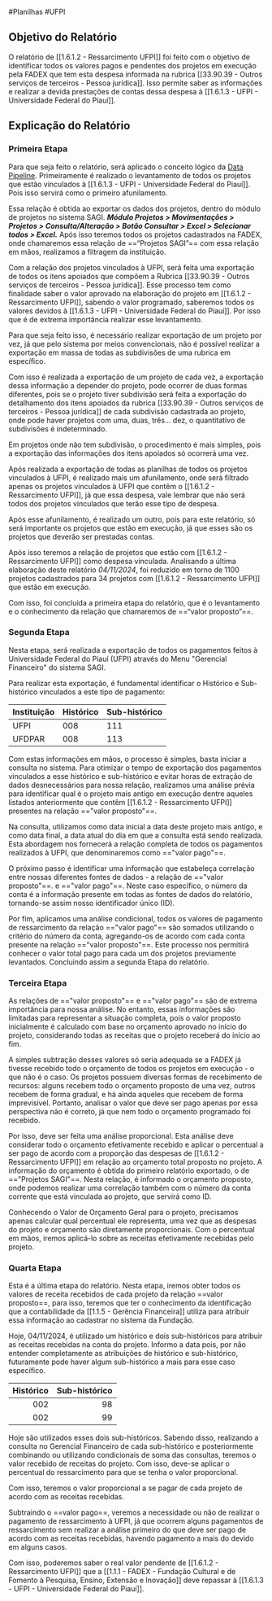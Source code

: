 #Planilhas #UFPI 

## Objetivo do Relatório

O relatório de [[1.6.1.2 - Ressarcimento UFPI]] foi feito com o objetivo de identificar todos os valores pagos e pendentes dos projetos em execução pela FADEX que tem esta despesa informada na rubrica [[33.90.39 - Outros serviços de terceiros - Pessoa jurídica]]. Isso permite saber as informações e realizar a devida prestações de contas dessa despesa à [[1.6.1.3 - UFPI - Universidade Federal do Piauí]].

## Explicação do Relatório

### Primeira Etapa
Para que seja feito o relatório, será aplicado o conceito lógico da [Data Pipeline](https://www.google.com/search?sca_esv=4eb745f73d7f22b4&rlz=1C1GCEA_enBR1123BR1123&q=Data+Pipeline&source=lnms&fbs=AEQNm0AuaLfhdrtx2b9ODfK0pnmi046uB92frSWoVskpBryHToHH3qvHV28Ml3DRzzoR4utpocVjfDkqAojqXbByRtzQFPv4YojSKPkNkFd6qFp3ITJGlK-pdnGaJVBInooajNEI8wkrb6FWhGZDMXn_FtYpCI7YfyKu_biPBSKyedMm9OgILh1kgtkRmZurUgI2MMRtRSxQKwj7s1of0uXIQF7XvPwqUg&sa=X&ved=2ahUKEwjelZ_gssGJAxW5PrkGHUanCN4Q0pQJegQIExAB&biw=1396&bih=632&dpr=1.38). Primeiramente é realizado o levantamento de todos os projetos que estão vinculados à [[1.6.1.3 - UFPI - Universidade Federal do Piauí]]. Pois isso servirá como o primeiro afunilamento. 

Essa relação é obtida ao exportar os dados dos projetos, dentro do módulo de projetos no sistema SAGI. ***Módulo Projetos > Movimentações > Projetos > Consulta/Alteração > Botão Consultar > Excel > Selecionar todos > Excel.*** Após isso teremos todos os projetos cadastrados na FADEX, onde chamaremos essa relação de ==“Projetos SAGI”== com essa relação em mãos, realizamos a filtragem da instituição.

Com a relação dos projetos vinculados à UFPI, será feita uma exportação de todos os itens apoiados que compõem a Rubrica [[33.90.39 - Outros serviços de terceiros - Pessoa jurídica]]. Esse processo tem como finalidade saber o valor aprovado na elaboração do projeto em [[1.6.1.2 - Ressarcimento UFPI]], sabendo o valor programado, saberemos todos os valores devidos à [[1.6.1.3 - UFPI - Universidade Federal do Piauí]]. Por isso que é de extrema importância realizar esse levantamento.

Para que seja feito isso, é necessário realizar exportação de um projeto por vez, já que pelo sistema por meios convencionais, não é possível realizar a exportação em massa de todas as subdivisões de uma rubrica em específico. 

Com isso é realizada a exportação de um projeto de cada vez, a exportação dessa informação a depender do projeto, pode ocorrer de duas formas diferentes, pois se o projeto tiver subdivisão será feita a exportação do detalhamento dos itens apoiados da rubrica [[33.90.39 - Outros serviços de terceiros - Pessoa jurídica]] de cada subdivisão cadastrada ao projeto, onde pode haver projetos com uma, duas, três... dez, o quantitativo de subdivisões é indeterminado. 

Em projetos onde não tem subdivisão, o procedimento é mais simples, pois a exportação das informações dos itens apoiados só ocorrerá uma vez.

Após realizada a exportação de todas as planilhas de todos os projetos vinculados à UFPI, é realizado mais um afunilamento, onde será filtrado apenas os projetos vinculados à UFPI que contêm o [[1.6.1.2 - Ressarcimento UFPI]], já que essa despesa, vale lembrar que não será todos dos projetos vinculados que terão esse tipo de despesa. 

Após esse afunilamento, é realizado um outro, pois para este relatório, só será importante os projetos que estão em execução, já que esses são os projetos que deverão ser prestadas contas. 

Após isso teremos a relação de projetos que estão com [[1.6.1.2 - Ressarcimento UFPI]] como despesa vinculada. Analisando a última elaboração deste relatório *04/11/2024*, foi reduzido em torno de 1100 projetos cadastrados para 34 projetos com [[1.6.1.2 - Ressarcimento UFPI]] que estão em execução. 

Com isso, foi concluída a primeira etapa do relatório, que é o levantamento e o conhecimento da relação que chamaremos de ==“valor proposto”==.

### Segunda Etapa

Nesta etapa, será realizada a exportação de todos os pagamentos feitos à Universidade Federal do Piauí (UFPI) através do Menu "Gerencial Financeiro" do sistema SAGI. 

Para realizar esta exportação, é fundamental identificar o Histórico e Sub-histórico vinculados a este tipo de pagamento:

| Instituição | Histórico | Sub-histórico |
| ----------- | --------- | ------------- |
| UFPI        | 008       | 111           |
| UFDPAR      | 008       | 113           |

Com estas informações em mãos, o processo é simples, basta iniciar a consulta no sistema. Para otimizar o tempo de exportação dos pagamentos vinculados a esse histórico e sub-histórico e evitar horas de extração de dados desnecessários para nossa relação, realizamos uma análise prévia para identificar qual é o projeto mais antigo em execução dentre aqueles listados anteriormente que contêm [[1.6.1.2 - Ressarcimento UFPI]] presentes na relação =="valor proposto"==.

Na consulta, utilizamos como data inicial a data deste projeto mais antigo, e como data final, a data atual do dia em que a consulta está sendo realizada. Esta abordagem nos fornecerá a relação completa de todos os pagamentos realizados à UFPI, que denominaremos como =="valor pago"==.

O próximo passo é identificar uma informação que estabeleça correlação entre nossas diferentes fontes de dados - a relação de =="valor proposto"==. e =="valor pago"==. Neste caso específico, o número da conta é a informação presente em todas as fontes de dados do relatório, tornando-se assim nosso identificador único (ID).

Por fim, aplicamos uma análise condicional, todos os valores de pagamento de ressarcimento da relação =="valor pago"== são somados utilizando o critério do número da conta, agregando-os de acordo com cada conta presente na relação =="valor proposto"==. Este processo nos permitirá conhecer o valor total pago para cada um dos projetos previamente levantados. Concluindo assim a segunda Etapa do relatório.  


### Terceira Etapa

As relações de =="valor proposto"== e =="valor pago"== são de extrema importância para nossa análise. No entanto, essas informações são limitadas para representar a situação completa, pois o valor proposto inicialmente é calculado com base no orçamento aprovado no início do projeto, considerando todas as receitas que o projeto receberá do início ao fim.

A simples subtração desses valores só seria adequada se a FADEX já tivesse recebido todo o orçamento de todos os projetos em execução - o que não é o caso. Os projetos possuem diversas formas de recebimento de recursos: alguns recebem todo o orçamento proposto de uma vez, outros recebem de forma gradual, e há ainda aqueles que recebem de forma imprevisível. Portanto, analisar o valor que deve ser pago apenas por essa perspectiva não é correto, já que nem todo o orçamento programado foi recebido.

Por isso, deve ser feita uma análise proporcional. Esta análise deve considerar todo o orçamento efetivamente recebido e aplicar o percentual a ser pago de acordo com a proporção das despesas de [[1.6.1.2 - Ressarcimento UFPI]] em relação ao orçamento total proposto no projeto. A informação do orçamento é obtida do primeiro relatório exportado, o de =="Projetos SAGI"==. Nesta relação, é informado o orçamento proposto, onde podemos realizar uma correlação também com o número da conta corrente que está vinculada ao projeto, que servirá como ID.

Conhecendo o Valor de Orçamento Geral para o projeto, precisamos apenas calcular qual percentual ele representa, uma vez que as despesas do projeto e orçamento são diretamente proporcionais. Com o percentual em mãos, iremos aplicá-lo sobre as receitas efetivamente recebidas pelo projeto.

### Quarta Etapa

Esta é a última etapa do relatório. Nesta etapa, iremos obter todos os valores de receita recebidos de cada projeto da relação ==valor proposto==, para isso, teremos que ter o conhecimento da identificação que a contabilidade da [[1.1.5 - Gerência Financeira]] utiliza para atribuir essa informação ao cadastrar no sistema da Fundação.

Hoje, 04/11/2024, é utilizado um histórico e dois sub-históricos para atribuir as receitas recebidas na conta do projeto. Informo a data pois, por não entender completamente as atribuições de histórico e sub-histórico, futuramente pode haver algum sub-histórico a mais para esse caso específico.

| Histórico | Sub-histórico |
| --------: | ------------: |
|       002 |            98 |
|       002 |            99 |

Hoje são utilizados esses dois sub-históricos. Sabendo disso, realizando a consulta no Gerencial Financeiro de cada sub-histórico e posteriormente combinando ou utilizando condicionais de soma das consultas, teremos o valor recebido de receitas do projeto. Com isso, deve-se aplicar o percentual do ressarcimento para que se tenha o valor proporcional.

Com isso, teremos o valor proporcional a se pagar de cada projeto de acordo com as receitas recebidas.

Subtraindo o ==valor pago==, veremos a necessidade ou não de realizar o pagamento de ressarcimento à UFPI, já que ocorrem alguns pagamentos de ressarcimento sem realizar a análise primeiro do que deve ser pago de acordo com as receitas recebidas, havendo pagamento a mais do devido em alguns casos.

Com isso, poderemos saber o real valor pendente de [[1.6.1.2 - Ressarcimento UFPI]] que a [[1.1.1 - FADEX - Fundação Cultural e de Fomento à Pesquisa, Ensino, Extensão e Inovação]] deve repassar à [[1.6.1.3 - UFPI - Universidade Federal do Piauí]].

